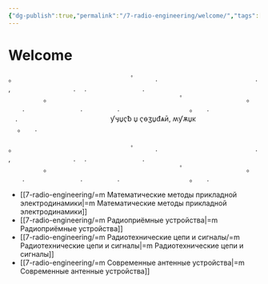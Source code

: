 ```yaml
---
{"dg-publish":true,"permalink":"/7-radio-engineering/welcome/","tags":["gardenEntry"]}
---
```



# Welcome

。　　　　　　　　　　　　　　　　　ﾟ　　　.　　　　　　　　　　　　　　.  
,　　　　　　　　　.　 .　　　　　　　　.  
　　　　　。　　　　　　　　　　　　　　　　　　　ﾟ　　　　　　　　　。  
　　.　　　　　　　　.　　　　　.　　　　　　　　　　。　　.　  
　.　　　　　　　　　　　　　 ƴӌџҁƀ џ ҁѳӡџđѧӣ, ʍƴѫџκㅤㅤㅤㅤㅤㅤㅤㅤㅤㅤ 　 。　　.  
　 　　　　　　。　　　　　　　　　　　　　　　　　ﾟ　　　.　　　　　　　　　　　　　　.  
,　　　　　　　　　.　 .　　　　　　　　.  
　　　　　。　　　　　　　　　　　　　　　　　　　ﾟ　　　　　　　　　。  
　　.　　　　　　　　.　　　　　.　　　　　　　　　　。　　.

- [[7-radio-engineering/=m Математические методы прикладной электродинамики\|=m Математические методы прикладной электродинамики]]
- [[7-radio-engineering/=m Радиоприёмные устройства\|=m Радиоприёмные устройства]]
- [[7-radio-engineering/=m Радиотехнические цепи и сигналы/=m Радиотехнические цепи и сигналы\|=m Радиотехнические цепи и сигналы]]
- [[7-radio-engineering/=m Современные антенные устройства\|=m Современные антенные устройства]]